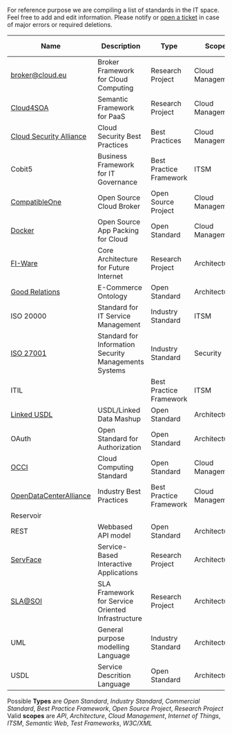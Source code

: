

For reference purpose we are compiling a list of standards in the IT space. Feel free to add and edit information. Please notify or [open a ticket](https://github.com/arago/OGIT/issues/new?title=Wiki:) in case of major errors or required deletions.

Name | Description | Type  | Scope | Issuer/<br>Organiz. | Link | 
------ | ------ | ------ | ------ | ------ | ------ | 
[broker@cloud.eu](http://broker-cloud.eu) | Broker Framework for Cloud Computing | Research Project | Cloud Management | Multiple Contributors | 
[Cloud4SOA](http://www.cloud4soa.eu/) | Semantic Framework for PaaS | Research Project | Cloud Management | Multiple Contributors | [Overview](http://cloud4soa.eu/node/60)
[Cloud Security Alliance](https://cloudsecurityalliance.org/) | Cloud Security Best Practices | Best Practices | Cloud Management | [CSA](https://cloudsecurityalliance.org/) | [Overview](https://cloudsecurityalliance.org/research/)
Cobit5 | Business Framework for IT Governance | Best Practice Framework | ITSM 
[CompatibleOne](http://www.compatibleone.org/) | Open Source Cloud Broker | Open Source Project | Cloud Management | Multiple Contributors | [Artifacts](http://www.compatibleone.org/bin/view/Download/Software#HHowtogetsourcecodeandinstallCompatibleOne) 
[Docker](http://www.docker.io/) | Open Source App Packing for Cloud | Open Standard | Cloud Management | Multiple Contributors | [Introduction](http://docs.docker.io/en/latest/)
[FI-Ware](http://www.fi-ware.eu/) | Core Architecture for Future Internet | Research Project | Architecture | EU | [Specifications](http://forge.fi-ware.eu/plugins/mediawiki/wiki/fiware/index.php/Summary_of_FI-WARE_Open_Specifications)
[Good Relations](http://www.purl.org/goodrelations) | E-Commerce Ontology | Open Standard | Architecture |  | [Specifications](http://www.purl.org/goodrelations/v1)  
ISO 20000 | Standard for IT Service Management | Industry Standard | ITSM | [ISO](http://www.iso.org)/[IEC](http://www.iec.org) |
[ISO 27001](http://en.wikipedia.org/wiki/ISO_27001) | Standard for Information Security Managements Systems | Industry Standard | Security  | [ISO](http://www.iso.org)/[IEC](http://www.iec.org) |
ITIL | | Best Practice Framework | ITSM | BSO |
[Linked USDL](http://www.linked-usdl.org/) | USDL/Linked Data Mashup | Open Standard | Architecture | Multiple Contributors | [Artifacts](https://github.com/linked-usdl)
OAuth | Open Standard for Authorization | Open Standard | Architecture | [IETF](http://www.ietf.org) | [RFC6749](http://tools.ietf.org/html/rfc6749) <br>[RFC6750](http://tools.ietf.org/html/rfc6749)
[OCCI](http://www.occi-wg.org) | Cloud Computing Standard | Open Standard | Cloud Management | [OGF](http://www.ogf.org) | [Specifications](http://occi-wg.org/about/specification/)
[OpenDataCenterAlliance](http://www.opendatacenteralliance.org/) | Industry Best Practices | Best Practice Framework | Cloud Management | Multiple Contributors | [Overview](http://www.opendatacenteralliance.org/index.php?option=com_productsearch&view=displaysearch&&lang=&filter_companyname=&filter_category=18&filter_efficiency=&filter_region=&company_name=&Itemid=321)
Reservoir |
REST | Webbased API model | Open Standard | Architecture | W3C |    
[ServFace](http://www.servface.eu) | Service-Based Interactive Applications | Research Project | Architecture | Multiple contributors | [Specifications](http://www.servface.eu/index.php?option=com_docman&Itemid=60) 
[SLA@SOI](http://sla-at-soi.eu/) | SLA Framework for Service Oriented Infrastructure | Research Project | Architecture | Multiple Contributors | [Overview](http://sla-at-soi.eu/) 
UML | General purpose modelling Language | Industry Standard | Architecture | [OMG](http://www.omg.org) | [Overview](http://www.uml.org/#UML2.0)
USDL | Service Descrition Language | Open Standard | Architecture | SAP Research | [Artifacts](http://www.internet-of-services.com/index.php?id=288&L=0)


Possible **Types** are _Open Standard_, _Industry Standard_, _Commercial Standard_, _Best Practice Framework_, _Open Source Project_, _Research Project_   
Valid **scopes** are _API_, _Architecture_, _Cloud Management_, _Internet of Things_, _ITSM_, _Semantic Web_, _Test Frameworks_, _W3C/XML_

